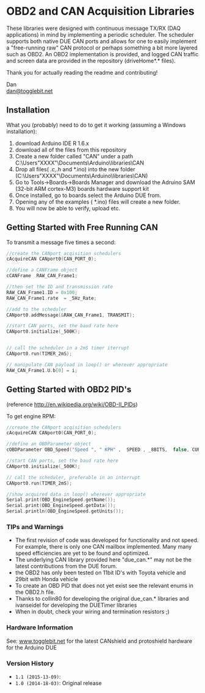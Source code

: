 # OBD2 and CAN Acquisition Libraries

These libraries were designed with continuous message TX/RX (DAQ applications) in mind by implementing a periodic scheduler.
The scheduler supports both native DUE CAN ports and allows for one to easily implement a "free-running raw" CAN protocol
or perhaps something a bit more layered such as OBD2. An OBD2 implementation is provided, and logged CAN traffic and screen
data are provided in the repository (driveHome*.* files). 

Thank you for actually reading the readme and contributing!

Dan  
dan@togglebit.net


## Installation
What you (probably) need to do to get it working (assuming a Windows installation):

1. download Arduino IDE R 1.6.x
2. download all of the files from this repository
3. Create a new folder called "CAN" under a path C:\Users\"XXXX"\Documents\Arduino\libraries\CAN
4. Drop all files( *.c,*.h and *.ino) into the new folder (C:\Users\"XXXX"\Documents\Arduino\libraries\CAN) 
5. Go to Tools->Boards->Boards Manager and download the Adruino SAM (32-bit ARM cortex-M3) boards hardware support kit
6. Once installed, go to boards select the Arduino DUE from.  
7. Opening any of the examples ( *.ino) files will create a new folder. 
8. You will now be able to verify, upload etc.

## Getting Started with Free Running CAN

To transmit a message five times a second:        

```c++
//create the CANport acqisition schedulers
cAcquireCAN CANport0(CAN_PORT_0);

//define a CANFrame object 
cCANFrame  RAW_CAN_Frame1;

//then set the ID and transmission rate 
RAW_CAN_Frame1.ID = 0x100;
RAW_CAN_Frame1.rate  = _5Hz_Rate;

//add to the scheduler 
CANport0.addMessage(&RAW_CAN_Frame1, TRANSMIT);

//start CAN ports, set the baud rate here
CANport0.initialize(_500K);


// call the scheduler in a 2mS timer iterrupt
CANport0.run(TIMER_2mS);

// manipulate CAN payload in loop() or wherever appropriate
RAW_CAN_Frame1.U.b[0] = i;
```

## Getting Started with OBD2 PID's
(reference http://en.wikipedia.org/wiki/OBD-II_PIDs)

To get engine RPM:        

```c++
//create the CANport acqisition schedulers
cAcquireCAN CANport0(CAN_PORT_0);

//define an OBDParameter object 
cOBDParameter OBD_Speed("Speed ", " KPH" ,  SPEED , _8BITS,  false, CURRENT,  1, 0,  &CANport0, false);

//start CAN ports, set the baud rate here
CANport0.initialize(_500K);

// call the scheduler, preferable in an interrupt
CANport0.run(TIMER_2mS);

//show acquired data in loop() wherever appropriate
Serial.print(OBD_EngineSpeed.getName()); 
Serial.print(OBD_EngineSpeed.getData());
Serial.println(OBD_EngineSpeed.getUnits());
```
### TIPs and Warnings

- The first revision of code was developed for functionality and not speed. For example, there is only one CAN mailbox implemented.
  Many many speed efficiencies are yet to be found and optimized.
- The underlying CAN library provided here "due_can.*" may not be the latest contributions from the DUE forum.
- the OBD2 has only been tested on 11bit ID's with Toyota vehicle and 29bit with Honda vehicle
- To create an OBD PID that does not yet exist see the relevant enums in the OBD2.h file.  
- Thanks to collin80 for developing the original due_can.* libraries and ivanseidel for developing the DUETimer libraries
- When in doubt, check your wiring and termination resistors ;)

### Hardware Information

See: www.togglebit.net for the latest CANshield and protoshield hardware for the Arduino DUE

### Version History

* `1.1 (2015-13-09)`:
* `1.0 (2014-18-03)`: Original release
